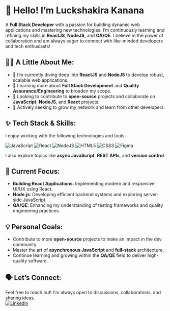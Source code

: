 # 👋 Hello! I’m Luckshakira Kanana

A **Full Stack Developer** with a passion for building dynamic web applications and mastering new technologies. I’m continuously learning and refining my skills in **ReactJS**, **NodeJS**, and **QA/QE**. I believe in the power of collaboration and am always eager to connect with like-minded developers and tech enthusiasts!

## 👩‍💻 A Little About Me:
- 🚀 I’m currently diving deep into **ReactJS** and **NodeJS** to develop robust, scalable web applications.
- 🌱 Learning more about **Full Stack Development** and **Quality Assurance/Engineering** to broaden my scope.
- 🎯 Looking to contribute to **open-source** projects and collaborate on **JavaScript**, **NodeJS**, and **React** projects.
- 🤝 Actively seeking to grow my network and learn from other developers.

## ✨ Tech Stack & Skills:
I enjoy working with the following technologies and tools:

![JavaScript](https://img.shields.io/badge/JavaScript-F7DF1E?style=for-the-badge&logo=javascript&logoColor=black)
![React](https://img.shields.io/badge/React-61DAFB?style=for-the-badge&logo=react&logoColor=white)
![NodeJS](https://img.shields.io/badge/Node.js-339933?style=for-the-badge&logo=nodedotjs&logoColor=white)
![HTML5](https://img.shields.io/badge/HTML5-E34F26?style=for-the-badge&logo=html5&logoColor=white)
![CSS3](https://img.shields.io/badge/CSS3-1572B6?style=for-the-badge&logo=css3&logoColor=white)
![Figma](https://img.shields.io/badge/Figma-F24E1E?style=for-the-badge&logo=figma&logoColor=white)

I also explore topics like **async JavaScript**, **REST APIs**, and **version control**.

## 🌱 Current Focus:
- **Building React Applications**: Implementing modern and responsive UI/UX using React.
- **Node.js**: Developing efficient backend systems and exploring server-side JavaScript.
- **QA/QE**: Enhancing my understanding of testing frameworks and quality engineering practices.

## 💡 Personal Goals:
- Contribute to more **open-source** projects to make an impact in the dev community.
- Master the art of **asynchronous JavaScript** and **full-stack** architecture.
- Continue learning and growing within the **QA/QE** field to deliver high-quality software.

## 🗣️ Let’s Connect:
Feel free to reach out! I'm always open to discussions, collaborations, and sharing ideas.    
[![LinkedIn](https://img.shields.io/badge/LinkedIn-0A66C2?style=for-the-badge&logo=linkedin&logoColor=white)](https://www.linkedin.com/in/luckshakira-kanana-0733b923b)





